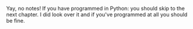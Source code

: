 Yay, no notes!
If you have programmed in Python: you should skip to the next chapter.
I did look over it and if you've programmed at all you should be fine.